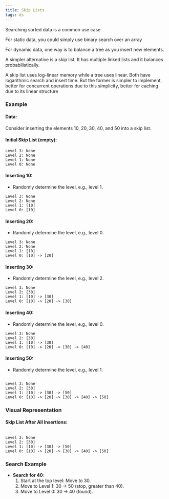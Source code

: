 ```yaml
---
title: Skip Lists 
tags: ds
---
```


Searching sorted data is a common use case 

For static data, you could simply use binary search over an array 

For dynamic data, one way is to balance a tree as you insert new elements. 

A simpler alternative is a skip list. It has multiple linked lists and it balances probabilistically. 

A skip list uses log-linear memory while a tree uses linear. Both have logarithmic search and insert time. But the former is simpler to implement, better for concurrent operations due to this simplicity, better for caching due to its linear structure


### Example

#### Data:

Consider inserting the elements 10, 20, 30, 40, and 50 into a skip list.

#### Initial Skip List (empty):


```
Level 3: None 
Level 2: None 
Level 1: None 
Level 0: None
```


#### Inserting 10:

- Randomly determine the level, e.g., level 1.


```
Level 3: None 
Level 2: None 
Level 1: [10] 
Level 0: [10]
```


#### Inserting 20:

- Randomly determine the level, e.g., level 0.


```
Level 3: None 
Level 2: None 
Level 1: [10] 
Level 0: [10] -> [20]
```

#### Inserting 30:

- Randomly determine the level, e.g., level 2.


```
Level 3: None 
Level 2: [30] 
Level 1: [10] -> [30] 
Level 0: [10] -> [20] -> [30]
```


#### Inserting 40:

- Randomly determine the level, e.g., level 0.


```
Level 3: None 
Level 2: [30] 
Level 1: [10] -> [30] 
Level 0: [10] -> [20] -> [30] -> [40]
```


#### Inserting 50:

- Randomly determine the 
level, e.g., 
level 1.


```

Level 3: None 
Level 2: [30] 
Level 1: [10] -> [30] -> [50] 
Level 0: [10] -> [20] -> [30] -> [40] -> [50]
```


### Visual Representation

#### Skip List After All Insertions:


```

Level 3: None 
Level 2: [30] 
Level 1: [10] -> [30] -> [50] 
Level 0: [10] -> [20] -> [30] -> [40] -> [50]
```


### Search Example

- **Search for 40**:
    1. Start at the top level: Move to 30.
    2. Move to Level 1: 30 -> 50 (stop, greater than 40).
    3. Move to Level 0: 30 -> 40 (found).


